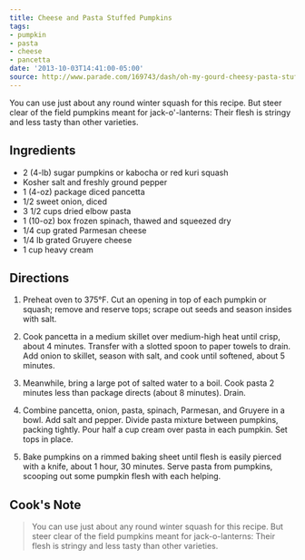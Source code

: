 ```yaml
---
title: Cheese and Pasta Stuffed Pumpkins
tags:
- pumpkin
- pasta
- cheese
- pancetta
date: '2013-10-03T14:41:00-05:00'
source: http://www.parade.com/169743/dash/oh-my-gourd-cheesy-pasta-stuffed-pumpkins/print/
---
```

You can use just about any round winter squash for this recipe. But
steer clear of the field pumpkins meant for jack-o'-lanterns: Their
flesh is stringy and less tasty than other varieties.

## Ingredients

-   2 (4-lb) sugar pumpkins or kabocha or red kuri squash
-   Kosher salt and freshly ground pepper
-   1 (4-oz) package diced pancetta
-   1/2 sweet onion, diced
-   3 1/2 cups dried elbow pasta
-   1 (10-oz) box frozen spinach, thawed and squeezed dry
-   1/4 cup grated Parmesan cheese
-   1/4 lb grated Gruyere cheese
-   1 cup heavy cream

## Directions

1.  Preheat oven to 375&deg;F. Cut an opening in top of each pumpkin or
    squash; remove and reserve tops; scrape out seeds and season insides
    with salt.

2.  Cook pancetta in a medium skillet over medium-high heat until crisp,
    about 4 minutes. Transfer with a slotted spoon to paper towels to
    drain. Add onion to skillet, season with salt, and cook until
    softened, about 5 minutes.

3.  Meanwhile, bring a large pot of salted water to a boil. Cook pasta 2
    minutes less than package directs (about 8 minutes). Drain.

4.  Combine pancetta, onion, pasta, spinach, Parmesan, and Gruyere in a
    bowl. Add salt and pepper. Divide pasta mixture between pumpkins,
    packing tightly. Pour half a cup cream over pasta in each pumpkin. Set
    tops in place.

5.  Bake pumpkins on a rimmed baking sheet until flesh is easily pierced
    with a knife, about 1 hour, 30 minutes. Serve pasta from pumpkins,
    scooping out some pumpkin flesh with each helping.

## Cook's Note

> You can use just about any round winter squash for this recipe. But
steer clear of the field pumpkins meant for jack-o-lanterns: Their
flesh is stringy and less tasty than other varieties.
